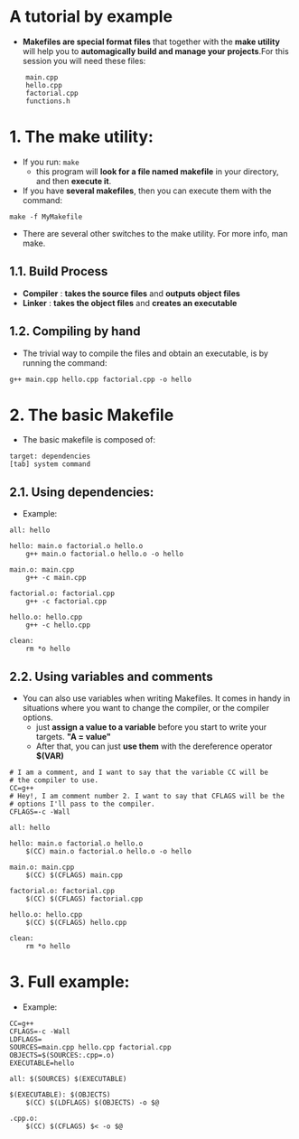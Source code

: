 # A tutorial by example
- **Makefiles are special format files** that together with the **make utility** will help you to **automagically build and manage your projects**.For this session you will need these files:
```
    main.cpp
    hello.cpp
    factorial.cpp
    functions.h
```

# 1. The make utility:
- If you run: `make`
    - this program will **look for a file named makefile** in your directory, and then **execute it**.
- If you have **several makefiles**, then you can execute them with the command:
```
make -f MyMakefile
```

- There are several other switches to the make utility. For more info, man make.

## 1.1. Build Process
- **Compiler**  :   **takes the source files** and **outputs object files**
- **Linker**    :   **takes the object files** and **creates an executable**

## 1.2. Compiling by hand
- The trivial way to compile the files and obtain an executable, is by running the command:
```
g++ main.cpp hello.cpp factorial.cpp -o hello
```

# 2. The basic Makefile
- The basic makefile is composed of:
```
target: dependencies
[tab] system command
```

## 2.1. Using dependencies:
- Example:
```
all: hello

hello: main.o factorial.o hello.o
    g++ main.o factorial.o hello.o -o hello

main.o: main.cpp
    g++ -c main.cpp

factorial.o: factorial.cpp
    g++ -c factorial.cpp

hello.o: hello.cpp
    g++ -c hello.cpp

clean:
    rm *o hello
```

## 2.2. Using variables and comments
- You can also use variables when writing Makefiles. It comes in handy in situations where you want to change the compiler, or the compiler options.
    + just **assign a value to a variable** before you start to write your targets. **"A = value"**
    + After that, you can just **use them** with the dereference operator **$(VAR)**

```
# I am a comment, and I want to say that the variable CC will be
# the compiler to use.
CC=g++
# Hey!, I am comment number 2. I want to say that CFLAGS will be the
# options I'll pass to the compiler.
CFLAGS=-c -Wall

all: hello

hello: main.o factorial.o hello.o
    $(CC) main.o factorial.o hello.o -o hello

main.o: main.cpp
    $(CC) $(CFLAGS) main.cpp

factorial.o: factorial.cpp
    $(CC) $(CFLAGS) factorial.cpp

hello.o: hello.cpp
    $(CC) $(CFLAGS) hello.cpp

clean:
    rm *o hello
```

# 3. Full example:
- Example:
```
CC=g++
CFLAGS=-c -Wall
LDFLAGS=
SOURCES=main.cpp hello.cpp factorial.cpp
OBJECTS=$(SOURCES:.cpp=.o)
EXECUTABLE=hello

all: $(SOURCES) $(EXECUTABLE)
    
$(EXECUTABLE): $(OBJECTS) 
    $(CC) $(LDFLAGS) $(OBJECTS) -o $@

.cpp.o:
    $(CC) $(CFLAGS) $< -o $@
```
